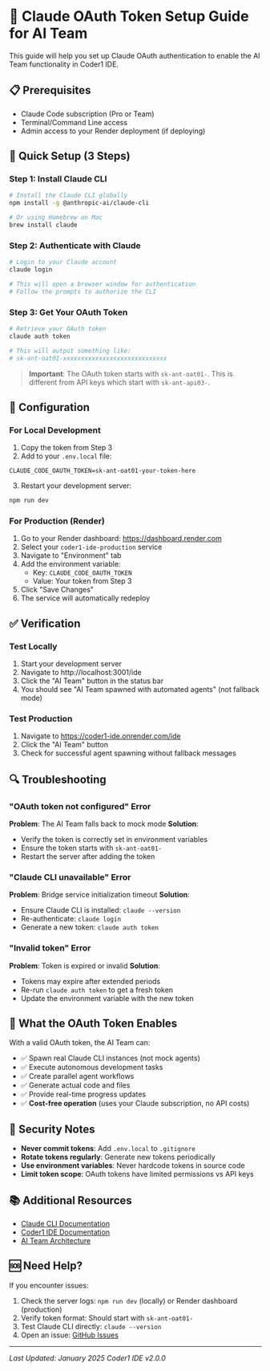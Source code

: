 # 🔑 Claude OAuth Token Setup Guide for AI Team

This guide will help you set up Claude OAuth authentication to enable the AI Team functionality in Coder1 IDE.

## 📋 Prerequisites

- Claude Code subscription (Pro or Team)
- Terminal/Command Line access
- Admin access to your Render deployment (if deploying)

## 🚀 Quick Setup (3 Steps)

### Step 1: Install Claude CLI

```bash
# Install the Claude CLI globally
npm install -g @anthropic-ai/claude-cli

# Or using Homebrew on Mac
brew install claude
```

### Step 2: Authenticate with Claude

```bash
# Login to your Claude account
claude login

# This will open a browser window for authentication
# Follow the prompts to authorize the CLI
```

### Step 3: Get Your OAuth Token

```bash
# Retrieve your OAuth token
claude auth token

# This will output something like:
# sk-ant-oat01-xxxxxxxxxxxxxxxxxxxxxxxxxxxxx
```

> **Important**: The OAuth token starts with `sk-ant-oat01-`. This is different from API keys which start with `sk-ant-api03-`.

## 🔧 Configuration

### For Local Development

1. Copy the token from Step 3
2. Add to your `.env.local` file:

```env
CLAUDE_CODE_OAUTH_TOKEN=sk-ant-oat01-your-token-here
```

3. Restart your development server:

```bash
npm run dev
```

### For Production (Render)

1. Go to your Render dashboard: https://dashboard.render.com
2. Select your `coder1-ide-production` service
3. Navigate to "Environment" tab
4. Add the environment variable:
   - Key: `CLAUDE_CODE_OAUTH_TOKEN`
   - Value: Your token from Step 3
5. Click "Save Changes"
6. The service will automatically redeploy

## ✅ Verification

### Test Locally

1. Start your development server
2. Navigate to http://localhost:3001/ide
3. Click the "AI Team" button in the status bar
4. You should see "AI Team spawned with automated agents" (not fallback mode)

### Test Production

1. Navigate to https://coder1-ide.onrender.com/ide
2. Click the "AI Team" button
3. Check for successful agent spawning without fallback messages

## 🔍 Troubleshooting

### "OAuth token not configured" Error

**Problem**: The AI Team falls back to mock mode
**Solution**: 
- Verify the token is correctly set in environment variables
- Ensure the token starts with `sk-ant-oat01-`
- Restart the server after adding the token

### "Claude CLI unavailable" Error

**Problem**: Bridge service initialization timeout
**Solution**:
- Ensure Claude CLI is installed: `claude --version`
- Re-authenticate: `claude login`
- Generate a new token: `claude auth token`

### "Invalid token" Error

**Problem**: Token is expired or invalid
**Solution**:
- Tokens may expire after extended periods
- Re-run `claude auth token` to get a fresh token
- Update the environment variable with the new token

## 🎯 What the OAuth Token Enables

With a valid OAuth token, the AI Team can:

- ✅ Spawn real Claude CLI instances (not mock agents)
- ✅ Execute autonomous development tasks
- ✅ Create parallel agent workflows
- ✅ Generate actual code and files
- ✅ Provide real-time progress updates
- ✅ **Cost-free operation** (uses your Claude subscription, no API costs)

## 🔐 Security Notes

- **Never commit tokens**: Add `.env.local` to `.gitignore`
- **Rotate tokens regularly**: Generate new tokens periodically
- **Use environment variables**: Never hardcode tokens in source code
- **Limit token scope**: OAuth tokens have limited permissions vs API keys

## 📚 Additional Resources

- [Claude CLI Documentation](https://docs.anthropic.com/claude/docs/claude-cli)
- [Coder1 IDE Documentation](/docs/README.md)
- [AI Team Architecture](./docs/architecture/ai-team-architecture.md)

## 🆘 Need Help?

If you encounter issues:

1. Check the server logs: `npm run dev` (locally) or Render dashboard (production)
2. Verify token format: Should start with `sk-ant-oat01-`
3. Test Claude CLI directly: `claude --version`
4. Open an issue: [GitHub Issues](https://github.com/michaelkraft/coder1-ide/issues)

---

*Last Updated: January 2025*
*Coder1 IDE v2.0.0*